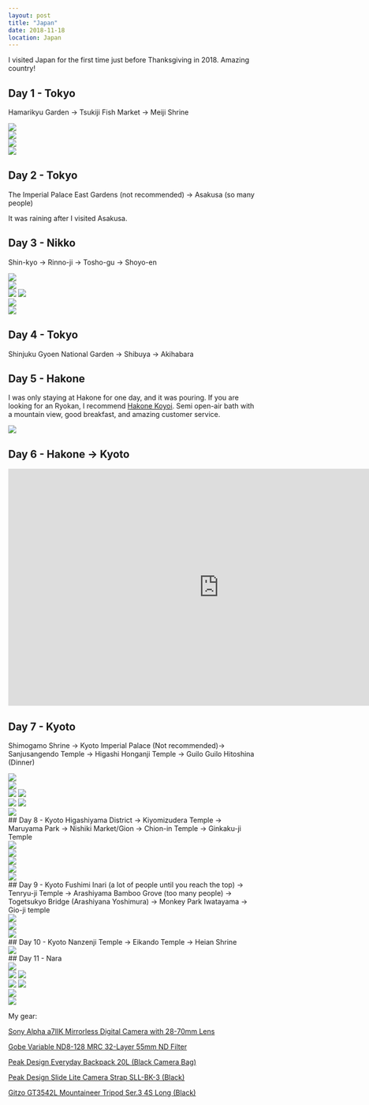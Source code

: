 ```yaml
---
layout: post
title: "Japan"
date: 2018-11-18
location: Japan
---
```

I visited Japan for the first time just before Thanksgiving in 2018. Amazing country!

## Day 1 - Tokyo
Hamarikyu Garden -> Tsukiji Fish Market -> Meiji Shrine

<script type="text/javascript">
amzn_assoc_placement = "adunit0";
amzn_assoc_tracking_id = "travelog008-20";
amzn_assoc_ad_mode = "manual";
amzn_assoc_ad_type = "smart";
amzn_assoc_marketplace = "amazon";
amzn_assoc_region = "US";
amzn_assoc_linkid = "e8d80496f7bd353d794d01bf039e566d";
amzn_assoc_asins = "B00PX8CNCM,B07PP3DSZK,B07F3DVWPJ,B00IQ2S6BY";
amzn_assoc_search_bar = "false";
amzn_assoc_title = "My recommended gears";
</script>
<script src="//z-na.amazon-adsystem.com/widgets/onejs?MarketPlace=US"></script>

<div class="post-image">
    <img src="img/japan/tokyo/DSC00036.jpg">
</div>
<div class="post-image">
    <img src="img/japan/tokyo/DSC00063.jpg">
</div>
<div class="post-image">
    <img src="img/japan/tokyo/DSC00093.jpg">
</div>
<div class="post-image">
    <img src="img/japan/tokyo/DSC00121.jpg">
</div>

## Day 2 - Tokyo
The Imperial Palace East Gardens (not recommended) -> Asakusa (so many people)

It was raining after I visited Asakusa.

## Day 3 - Nikko

Shin-kyo -> Rinno-ji -> Tosho-gu -> Shoyo-en

<div class="post-image">
    <img src="img/japan/tokyo/DSC00182.jpg">
</div>
<div class="post-image">
    <img src="img/japan/tokyo/DSC00210.jpg">
</div>
<div class="post-image post-image--split">
    <img src="img/japan/tokyo/DSC00239.jpg" />
    <img src="img/japan/tokyo/DSC00338.jpg"  />
</div>
<div class="post-image">
    <img src="img/japan/tokyo/DSC00244.jpg">
</div>
<div class="post-image">
    <img src="img/japan/tokyo/DSC00322.jpg">
</div>

##  Day 4 - Tokyo
Shinjuku Gyoen National Garden -> Shibuya -> Akihabara

## Day 5 - Hakone
I was only staying at Hakone for one day, and it was pouring. If you are looking for an Ryokan, I recommend [Hakone Koyoi](www.hakone-koyoi.jp). Semi open-air bath with a mountain view, good breakfast, and amazing customer service.
<div class="post-image">
    <img src="img/japan/tokyo/DSC01596.jpg">
</div>

## Day 6 - Hakone -> Kyoto

<iframe width="853" height="480" src="https://www.youtube.com/embed/kmgTdwNKdl4?rel=0&amp;showinfo=0" frameborder="0" allow="accelerometer; autoplay; encrypted-media; gyroscope; picture-in-picture" allowfullscreen></iframe>

## Day 7 - Kyoto
Shimogamo Shrine -> Kyoto Imperial Palace (Not recommended)-> Sanjusangendo Temple -> Higashi Honganji Temple -> Guilo Guilo Hitoshina (Dinner)
<div class="post-image">
    <img src="img/japan/kyoto/DSC00514.jpg">
</div>
<div class="post-image">
    <img src="img/japan/kyoto/DSC00614.jpg">
</div>
<div class="post-image post-image--split">
    <img src="img/japan/kyoto/IMG_0230.jpg" />
    <img src="img/japan/kyoto/IMG_0235.jpg"  />
</div>
<div class="post-image post-image--split">
    <img src="img/japan/kyoto/IMG_0236.jpg" />
    <img src="img/japan/kyoto/IMG_0238.jpg"  />
</div>
<div class="post-image">
    <img src="img/japan/kyoto/IMG_0237.jpg">
</div>
## Day 8 - Kyoto
Higashiyama District -> Kiyomizudera Temple -> Maruyama Park -> Nishiki Market/Gion -> Chion-in Temple -> Ginkaku-ji Temple
<div class="post-image">
    <img src="img/japan/kyoto/DSC00655.jpg">
</div>
<div class="post-image">
    <img src="img/japan/kyoto/DSC00672.jpg">
</div>
<div class="post-image">
    <img src="img/japan/kyoto/DSC00704.jpg">
</div>
<div class="post-image">
    <img src="img/japan/kyoto/DSC00714.jpg">
</div>
<div class="post-image">
    <img src="img/japan/kyoto/DSC00748.jpg">
</div>
## Day 9 - Kyoto
Fushimi Inari (a lot of people until you reach the top) -> Tenryu-ji Temple -> Arashiyama Bamboo Grove (too many people) -> Togetsukyo Bridge (Arashiyana Yoshimura) -> Monkey Park Iwatayama -> Gio-ji temple
<div class="post-image">
    <img src="img/japan/kyoto/DSC00862.jpg">
</div>
<div class="post-image">
    <img src="img/japan/kyoto/DSC00948.jpg">
</div>
<div class="post-image">
    <img src="img/japan/kyoto/DSC01006.jpg">
</div>
## Day 10 - Kyoto
Nanzenji Temple -> Eikando Temple -> Heian Shrine
<div class="post-image">
    <img src="img/japan/kyoto/DSC01044.jpg">
</div>
## Day 11 - Nara
<div class="post-image">
    <img src="img/japan/kyoto/DSC01240.jpg">
</div>

<div class="post-image post-image--split">
    <img src="img/japan/kyoto/DSC01234.jpg" />
    <img src="img/japan/kyoto/DSC01170.jpg"  />
</div>
<div class="post-image post-image--split">
    <img src="img/japan/kyoto/DSC01057.jpg" />
    <img src="img/japan/kyoto/DSC01286.jpg"  />
</div>
<div class="post-image">
    <img src="img/japan/kyoto/DSC01297.jpg">
</div>
<div class="post-image">
    <img src="img/japan/kyoto/DSC01295.jpg">
</div>

<div id="amzn-assoc-ad-bc8e9634-2454-4b9c-9078-27f3b7eedb47"></div><script async src="//z-na.amazon-adsystem.com/widgets/onejs?MarketPlace=US&adInstanceId=bc8e9634-2454-4b9c-9078-27f3b7eedb47"></script>

My gear:

<a target="_blank" href="https://www.amazon.com/gp/product/B00PX8CNCM/ref=as_li_tl?ie=UTF8&camp=1789&creative=9325&creativeASIN=B00PX8CNCM&linkCode=as2&tag=travelog008-20&linkId=828642166e95663701ebfb73e54b2c76">Sony Alpha a7IIK Mirrorless Digital Camera with 28-70mm Lens</a><img src="//ir-na.amazon-adsystem.com/e/ir?t=travelog008-20&l=am2&o=1&a=B00PX8CNCM" width="1" height="1" border="0" alt="" style="border:none !important; margin:0px !important;" />

<a target="_blank" href="https://www.amazon.com/gp/product/B07PP3DSZK/ref=as_li_tl?ie=UTF8&camp=1789&creative=9325&creativeASIN=B07PP3DSZK&linkCode=as2&tag=travelog008-20&linkId=5dcd7d366865ea5b8097c804efa6074f">Gobe Variable ND8-128 MRC 32-Layer 55mm ND Filter</a><img src="//ir-na.amazon-adsystem.com/e/ir?t=travelog008-20&l=am2&o=1&a=B07PP3DSZK" width="1" height="1" border="0" alt="" style="border:none !important; margin:0px !important;" />

<a target="_blank" href="https://www.amazon.com/gp/product/B075GP6M9N/ref=as_li_tl?ie=UTF8&camp=1789&creative=9325&creativeASIN=B075GP6M9N&linkCode=as2&tag=travelog008-20&linkId=0006615b7decff93dfdd91a80cf5b128">Peak Design Everyday Backpack 20L (Black Camera Bag)</a><img src="//ir-na.amazon-adsystem.com/e/ir?t=travelog008-20&l=am2&o=1&a=B075GP6M9N" width="1" height="1" border="0" alt="" style="border:none !important; margin:0px !important;" />

<a target="_blank" href="https://www.amazon.com/gp/product/B0781RYKTW/ref=as_li_tl?ie=UTF8&camp=1789&creative=9325&creativeASIN=B0781RYKTW&linkCode=as2&tag=travelog008-20&linkId=4e93281b0eb7c38338193978138697c5">Peak Design Slide Lite Camera Strap SLL-BK-3 (Black)</a><img src="//ir-na.amazon-adsystem.com/e/ir?t=travelog008-20&l=am2&o=1&a=B0781RYKTW" width="1" height="1" border="0" alt="" style="border:none !important; margin:0px !important;" />

<a target="_blank" href="https://www.amazon.com/gp/product/B00IQ2S6BY/ref=as_li_tl?ie=UTF8&camp=1789&creative=9325&creativeASIN=B00IQ2S6BY&linkCode=as2&tag=travelog008-20&linkId=44966111d73876bee5035096e5a6bbb4">Gitzo GT3542L Mountaineer Tripod Ser.3 4S Long (Black)</a><img src="//ir-na.amazon-adsystem.com/e/ir?t=travelog008-20&l=am2&o=1&a=B00IQ2S6BY" width="1" height="1" border="0" alt="" style="border:none !important; margin:0px !important;" />
